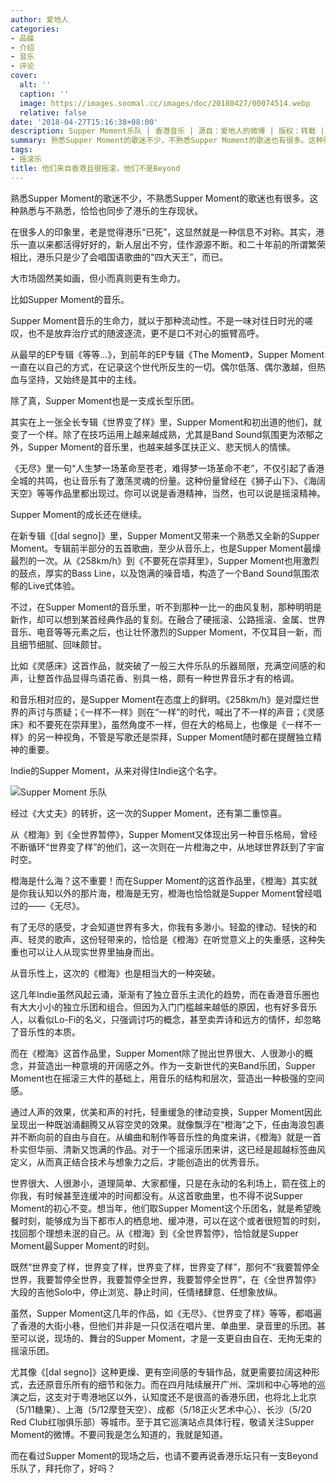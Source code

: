 ```yaml
---
author: 爱地人
categories:
- 品碟
- 介绍
- 音乐
- 评论
cover:
  alt: ''
  caption: ''
  image: https://images.soomal.cc/images/doc/20180427/00074514.webp
  relative: false
date: '2018-04-27T15:16:38+08:00'
description: Supper Moment乐队 | 香港音乐 | 源自：爱地人的微博 | 版权：转载 |  平均/总评分：05.00/15
summary: ​熟悉Supper Moment的歌迷不少，不熟悉Supper Moment的歌迷也有很多。这种熟悉与不熟悉，恰恰也同步了港乐的生存现状。​在很多人的印象里，老是觉得港乐“已死”，这显然就是一种信息不对称。其实，港乐一直以来都活得好好的，新人层出不穷，佳作源源不断……
tags:
- 摇滚乐
title: 他们来自香港且很摇滚，他们不是Beyond
---
```


​熟悉Supper Moment的歌迷不少，不熟悉Supper Moment的歌迷也有很多。这种熟悉与不熟悉，恰恰也同步了港乐的生存现状。

​在很多人的印象里，老是觉得港乐“已死”，这显然就是一种信息不对称。其实，港乐一直以来都活得好好的，新人层出不穷，佳作源源不断。和二十年前的所谓繁荣相比，港乐只是少了会唱国语歌曲的“四大天王”，而已。

​大市场固然美如画，但小而真则更有生命力。

​比如Supper Moment的音乐。

​Supper Moment音乐的生命力，就以于那种流动性。不是一味对往日时光的嗟叹，也不是放弃治疗式的随波逐流，更不是口不对心的振臂高呼。

​从最早的EP专辑《等等…》，到前年的EP专辑《The Moment》，Supper Moment一直在以自己的方式，在记录这个世代所反生的一切。偶尔低落、偶尔激越，但热血与坚持，又始终是其中的主线。

​除了真，Supper Moment也是一支成长型乐团。

​其实在上一张全长专辑《世界变了样》里，Supper Moment和初出道的他们，就变了一个样。除了在技巧运用上越来越成熟，尤其是Band Sound氛围更为浓郁之外，Supper Moment的音乐里，也越来越多匡扶正义、悲天悯人的情愫。

​《无尽》里一句“人生梦一场革命至苍老，难得梦一场革命不老”，不仅引起了香港全城的共鸣，也让音乐有了激荡灵魂的份量。这种份量曾经在《狮子山下》、《海阔天空》等等作品里都出现过。你可以说是香港精神，当然，也可以说是摇滚精神。

​Supper Moment的成长还在继续。

​在新专辑《[dal segno]》里，Supper Moment又带来一个熟悉又全新的Supper Moment。专辑前半部分的五首歌曲，至少从音乐上，也是Supper Moment最燥最烈的一次。从《258km/h》到《不要死在崇拜里》，Supper Moment也用激烈的鼓点，厚实的Bass Line，以及饱满的噪音墙，构造了一个Band Sound氛围浓郁的Live式体验。

​不过，在Supper Moment的音乐里，听不到那种一比一的曲风复制，那种明明是新作，却可以想到某首经典作品的复刻。在融合了硬摇滚、公路摇滚、金属、世界音乐、电音等等元素之后，也让壮怀激烈的Supper Moment，不仅耳目一新，而且细节细腻、回味颇甘。

​比如《灵感床》这首作品，就突破了一般三大件乐队的乐器局限，充满空间感的和声，让整首作品显得鸟语花香、别具一格，颇有一种世界音乐才有的格调。

​和音乐相对应的，是Supper Moment在态度上的鲜明。《258km/h》是对糜烂世界的声讨与质疑；《一样不一样》则在“一样”的时代，喊出了不一样的声音；《灵感床》和不要死在崇拜里》，虽然角度不一样，但在大的格局上，也像是《一样不一样》的另一种视角，不管是写歌还是崇拜，Supper Moment随时都在提醒独立精神的重要。

​Indie的Supper Moment，从来对得住Indie这个名字。

![Supper Moment 乐队](https://images.soomal.cc/images/doc/20180427/00074514.webp)





​经过《大丈夫》的转折，这一次的Supper Moment，还有第二重惊喜。

​从《橙海》到《全世界暂停》，Supper Moment又体现出另一种音乐格局，曾经不断循环“世界变了样”的他们，这一次则在一片橙海之中，从地球世界跃到了宇宙时空。

​橙海是什么海？这不重要！而在Supper Moment的这首作品里，《橙海》其实就是你我认知以外的那片海，橙海是无穷，橙海也恰恰就是Supper Moment曾经唱过的――《无尽》。

​有了无尽的感受，才会知道世界有多大，你我有多渺小。轻盈的律动、轻快的和声、轻灵的歌声，这份轻带来的，恰恰是《橙海》在听觉意义上的失重感，这种失重也可以让人从现实世界里抽身而出。

​从音乐性上，这次的《橙海》也是相当大的一种突破。

​这几年Indie虽然风起云涌，渐渐有了独立音乐主流化的趋势，而在香港音乐圈也有大大小小的独立乐团和组合。但因为入门门槛越来越低的原因，也有好多音乐人，以看似Lo-Fi的名义，只强调讨巧的概念，甚至卖弄诗和远方的情怀，却忽略了音乐性的本质。

​而在《橙海》这首作品里，Supper Moment除了抛出世界很大、人很渺小的概念，并营造出一种意境的开阔感之外。作为一支新世代的夹Band乐团，Supper Moment也在摇滚三大件的基础上，用音乐的结构和层次，营造出一种极强的空间感。

​通过人声的效果，优美和声的衬托，轻重缓急的律动变换，Supper Moment因此呈现出一种既汹涌翻腾又从容空灵的效果。就像飘浮在“橙海”之下，任由海浪包裹并不断向前的自由与自在。从编曲和制作等音乐性的角度来讲，《橙海》就是一首朴实但华丽、清新又饱满的作品。对于一个摇滚乐团来讲，这已经是超越标签曲风定义，从而真正结合技术与想象力之后，才能创造出的优秀音乐。

​世界很大、人很渺小，道理简单、大家都懂，只是在永动的名利场上，箭在弦上的你我，有时候甚至连缓冲的时间都没有。从这首歌曲里，也不得不说Supper Moment的初心不变。想当年，他们取Supper Moment这个乐团名，就是希望晚餐时刻，能够成为当下都市人的栖息地、缓冲港，可以在这个或者很短暂的时刻，找回那个理想未泯的自己。
​
从《橙海》到《全世界暂停》，恰恰就是Supper Moment最Supper Moment的时刻。

​既然“世界变了样，世界变了样，世界变了样，世界变了样”，那何不“我要暂停全世界，我要暂停全世界，我要暂停全世界，我要暂停全世界”，在《全世界暂停》大段的吉他Solo中，停止浏览、静止时间，任情绪肆意、任想象放纵。

​虽然，Supper Moment这几年的作品，如《无尽》、《世界变了样》等等，都唱遍了香港的大街小巷，但他们并非是一只仅活在唱片里、单曲里、录音里的乐团。甚至可以说，现场的、舞台的Supper Moment，才是一支更自由自在、无拘无束的摇滚乐团。

​尤其像《[dal segno]》这种更燥、更有空间感的专辑作品，就更需要拉阔这种形式，去还原音乐所有的细节和张力。而在四月陆续展开广州、深圳和中心等地的巡演之后，这支对于粤港地区以外，认知度还不是很高的香港乐团，也将北上北京（5/11糖果）、上海（5/12摩登天空）、成都（5/18正火艺术中心）、长沙（5/20 Red Club红咖俱乐部）等城市。至于其它巡演站点具体行程，敬请关注Supper Moment的微博。不要问我是怎么知道的，我就是知道。

​而在看过Supper Moment的现场之后，也请不要再说香港乐坛只有一支Beyond乐队了，拜托你了，好吗？